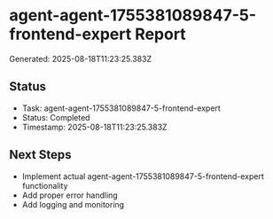 # agent-agent-1755381089847-5-frontend-expert Report

Generated: 2025-08-18T11:23:25.383Z

## Status
- Task: agent-agent-1755381089847-5-frontend-expert
- Status: Completed
- Timestamp: 2025-08-18T11:23:25.383Z

## Next Steps
- Implement actual agent-agent-1755381089847-5-frontend-expert functionality
- Add proper error handling
- Add logging and monitoring
